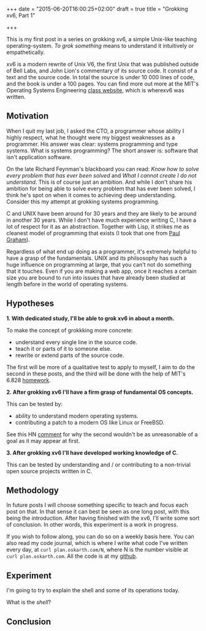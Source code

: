 +++
date = "2015-06-20T16:00:25+02:00"
draft = true
title = "Grokking xv6, Part 1"

+++

This is my first post in a series on grokking xv6, a simple Unix-like teaching
operating-system. *To grok something* means to understand it intuitively or
empathetically.

<!--more-->

xv6 is a modern rewrite of Unix V6, the first Unix that was published outside of
Bell Labs, and John Lion's commentary of its source code. It consist of a text
and the source code. In total the source is under 10 000 lines of code, and the
book is under a 100 pages. You can find more out more at the MIT's Operating
Systems Engineering [class
website](http://pdos.csail.mit.edu/6.828/2014/xv6.html), which is wherexv6 was
written.

## Motivation

When I quit my last job, I asked the CTO, a programmer whose ability I highly
respect, what he thought were my biggest weaknesses as a programmer. His answer
was clear: systems programming and type systems. What is systems programming?
The short answer is: software that isn't application software.

On the late Richard Feynman's blackboard you can read: *Know how to solve every
problem that has ever been solved* and *What I cannot create I do not
understand*.  This is of course just an ambition. And while I don't share his
ambition for being able to solve every problem that has ever been solved, I
think he's spot on when it comes to achieving deep understanding. Consider this
my attempt at grokking systems programming.

C and UNIX have been around for 30 years and they are likely to be around in
another 30 years. While I don't have much experience writing C, I have a lot of
respect for it as an abstraction. Together with Lisp, it strikes me as cleanest
model of programming that exists (I took that one from [Paul
Graham](http://www.paulgraham.com/rootsoflisp.html)).

Regardless of what end up doing as a programmer, it's extremely helpful to have
a grasp of the fundamentals. UNIX and its philsosophy has such a huge influence
on programming at large, that you can't not do something that it touches. Even
if you are making a web app, once it reaches a certain size you are bound to run
into issues that have already been studied at length before in the world of
operating systems.

## Hypotheses

**1. With dedicated study, I'll be able to grok xv6 in about a month.**

To make the concept of grokkking more concrete:

- understand every single line in the source code.
- teach it or parts of it to someone else.
- rewrite or extend parts of the source code.

The first will be more of a qualitative test to apply to myself, I aim to do the
second in these posts, and the third will be done with the help of MIT's 6.828
[homework](http://pdos.csail.mit.edu/6.828/2014/schedule.html).

**2. After grokking xv6 I'll have a firm grasp of fundamental OS concepts.**

This can be tested by:

- ability to understand modern operating systems.
- contributing a patch to a modern OS like Linux or FreeBSD.

See this HN [comment](https://news.ycombinator.com/item?id=4599048) for why the
second wouldn't be as unreasonable of a goal as it may appear at first.

**3. After grokking xv6 I'll have developed working knowledge of C.**

This can be tested by understanding and / or contributing to a non-trivial open
source projects written in C.

## Methodology

In future posts I will choose something specific to teach and focus each post on
that. In that sense it can best be seen as one long post, with this being the
introduction. After having finished with the xv6, I'll write some sort of
conclusion. In other words, this experiment is a work in progress.

If you wish to follow along, you can do so on a weekly basis here. You can also
read my code journal, which is where I write what code I've written every day,
at `curl plan.oskarth.com/N`, where N is the number visible at `curl
plan.oskarth.com`. All the code is at my
[github](https://github.com/oskarth/xv6).

## Experiment

I'm going to try to explain the shell and some of its operations today.

What is the *shell*?

## Conclusion
